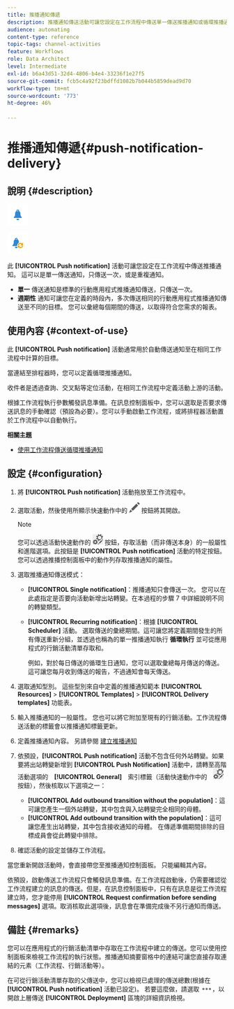 ```yaml
---
title: 推播通知傳遞
description: 推播通知傳送活動可讓您設定在工作流程中傳送單一傳送推播通知或循環推播通知。
audience: automating
content-type: reference
topic-tags: channel-activities
feature: Workflows
role: Data Architect
level: Intermediate
exl-id: b6a43d51-32d4-4806-b4e4-33236f1e27f5
source-git-commit: fcb5c4a92f23bdffd1082b7b044b5859dead9d70
workflow-type: tm+mt
source-wordcount: '773'
ht-degree: 46%

---
```


# 推播通知傳遞{#push-notification-delivery}

## 說明 {#description}

![](assets/push.png)

![](assets/recurrentpush.png)

此 **[!UICONTROL Push notification]** 活動可讓您設定在工作流程中傳送推播通知。 這可以是單一傳送通知，只傳送一次，或是重複通知。

* **單一** 傳送通知是標準的行動應用程式推播通知傳送，只傳送一次。
* **週期性** 通知可讓您在定義的時段內，多次傳送相同的行動應用程式推播通知傳送至不同的目標。 您可以彙總每個期間的傳送，以取得符合您需求的報表。

## 使用內容 {#context-of-use}

此 **[!UICONTROL Push notification]** 活動通常用於自動傳送通知至在相同工作流程中計算的目標。

當連結至排程器時，您可以定義循環推播通知。

收件者是透過查詢、交叉點等定位活動，在相同工作流程中定義活動上游的活動。

根據工作流程執行參數觸發訊息準備。在訊息控制面板中，您可以選取是否要求傳送訊息的手動確認（預設為必要）。您可以手動啟動工作流程，或將排程器活動置於工作流程中以自動執行。

**相關主題**

* [使用工作流程傳送循環推播通知](../../automating/using/recurring-push-notifications.md)

## 設定 {#configuration}

1. 將 **[!UICONTROL Push notification]** 活動拖放至工作流程中。
1. 選取活動，然後使用所顯示快速動作中的 ![](assets/edit_darkgrey-24px.png) 按鈕將其開啟。

   >[!NOTE]
   >
   >您可以透過活動快速動作的 ![](assets/dlv_activity_params-24px.png) 按鈕，存取活動（而非傳送本身）的一般屬性和進階選項。此按鈕是 **[!UICONTROL Push notification]** 活動的特定按鈕。您可以透過推播控制面板中的動作列存取推播通知的屬性。

1. 選取推播通知傳送模式：

   * **[!UICONTROL Single notification]**：推播通知只會傳送一次。 您可以在此處指定是否要向活動新增出站轉變。在本過程的步驟 7 中詳細說明不同的轉變類型。
   * **[!UICONTROL Recurring notification]**：根據 **[!UICONTROL Scheduler]** 活動。 選取傳送的彙總期間。這可讓您將定義期間發生的所有傳送重新分組，並透過也稱為的單一推播通知執行 **循環執行** 並可從應用程式的行銷活動清單存取和。

     例如，對於每日傳送的循環生日通知，您可以選取彙總每月傳送的傳送。 這可讓您每月收到傳送的報告，不過通知會每天傳送。

1. 選取通知型別。 這些型別來自中定義的推播通知範本 **[!UICONTROL Resources]** > **[!UICONTROL Templates]** > **[!UICONTROL Delivery templates]** 功能表。
1. 輸入推播通知的一般屬性。 您也可以將它附加至現有的行銷活動。工作流程傳送活動的標籤會以推播通知標籤更新。
1. 定義推播通知內容。 另請參閱 [建立推播通知](../../channels/using/preparing-and-sending-a-push-notification.md)
1. 依預設，**[!UICONTROL Push notification]** 活動不包含任何外站轉變。如果要將出站轉變新增到 **[!UICONTROL Push Notification]** 活動中，請轉至高階活動選項的　**[!UICONTROL General]**　索引標籤（活動快速動作中的　![](assets/dlv_activity_params-24px.png)　按鈕），然後核取以下選項之一：

   * **[!UICONTROL Add outbound transition without the population]**：這可讓您產生一個外站轉變，其中包含與入站轉變完全相同的母體。
   * **[!UICONTROL Add outbound transition with the population]**：這可讓您產生出站轉變，其中包含接收通知的母體。 在傳遞準備期間排除的目標成員會從此轉變中排除。

1. 確認活動的設定並儲存工作流程。

當您重新開啟活動時，會直接帶您至推播通知控制面板。 只能編輯其內容。

依預設，啟動傳送工作流程只會觸發訊息準備。在工作流程啟動後，仍需要確認從工作流程建立的訊息的傳送。但是，在訊息控制面板中，只有在訊息是從工作流程建立時，您才能停用 **[!UICONTROL Request confirmation before sending messages]** 選項。取消核取此選項後，訊息會在準備完成後不另行通知而傳送。

## 備註 {#remarks}

您可以在應用程式的行銷活動清單中存取在工作流程中建立的傳送。您可以使用控制面板來檢視工作流程的執行狀態。推播通知摘要窗格中的連結可讓您直接存取連結的元素（工作流程、行銷活動等）。

在可從行銷活動清單存取的父傳送中，您可以檢視已處理的傳送總數(根據在 **[!UICONTROL Push notification]** 活動已設定)。 若要這麼做，請選取 ![](assets/wkf_dlv_detail_button.png)，以開啟上層傳送 **[!UICONTROL Deployment]** 區塊的詳細資訊檢視。
